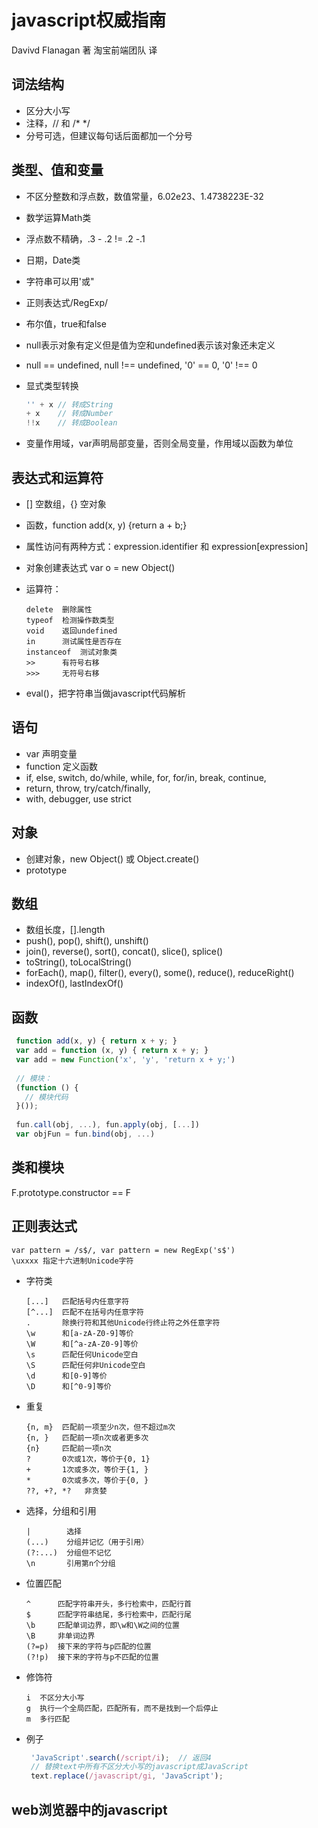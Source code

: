 # javascript权威指南

Davivd Flanagan 著 淘宝前端团队 译


## 词法结构

- 区分大小写
- 注释，// 和 /*  */
- 分号可选，但建议每句话后面都加一个分号

## 类型、值和变量

- 不区分整数和浮点数，数值常量，6.02e23、1.4738223E-32
- 数学运算Math类
- 浮点数不精确，.3 - .2 != .2 -.1
- 日期，Date类
- 字符串可以用'或"
- 正则表达式/RegExp/
- 布尔值，true和false
- null表示对象有定义但是值为空和undefined表示该对象还未定义
- null == undefined, null !== undefined, '0' == 0, '0' !== 0
- 显式类型转换

    ```javascript
    '' + x // 转成String
    + x    // 转成Number
    !!x    // 转成Boolean
    ```

- 变量作用域，var声明局部变量，否则全局变量，作用域以函数为单位

## 表达式和运算符

- [] 空数组，{} 空对象
- 函数，function add(x, y) {return a + b;}
- 属性访问有两种方式：expression.identifier 和 expression[expression]
- 对象创建表达式 var o = new Object()
- 运算符：

    ```
    delete  删除属性
    typeof  检测操作数类型
    void    返回undefined
    in      测试属性是否存在
    instanceof  测试对象类
    >>      有符号右移
    >>>     无符号右移
    ```

- eval()，把字符串当做javascript代码解析

## 语句

- var 声明变量
- function 定义函数
- if, else, switch, do/while, while, for, for/in, break, continue,
- return, throw, try/catch/finally, 
- with, debugger, use strict

## 对象

- 创建对象，new Object() 或 Object.create()
- prototype

## 数组

- 数组长度，[].length
- push(), pop(), shift(), unshift()
- join(), reverse(), sort(), concat(), slice(), splice()
- toString(), toLocalString()
- forEach(), map(), filter(), every(), some(), reduce(), reduceRight()
- indexOf(), lastIndexOf()

## 函数

```javascript
 function add(x, y) { return x + y; }
 var add = function (x, y) { return x + y; }
 var add = new Function('x', 'y', 'return x + y;')
 
 // 模块：
 (function () {
   // 模块代码
 }());
 
 fun.call(obj, ...), fun.apply(obj, [...])
 var objFun = fun.bind(obj, ...)
```

## 类和模块

F.prototype.constructor == F

## 正则表达式

```
var pattern = /s$/, var pattern = new RegExp('s$')
\uxxxx 指定十六进制Unicode字符
```

- 字符类

    ```
    [...]   匹配括号内任意字符
    [^...]  匹配不在括号内任意字符
    .       除换行符和其他Unicode行终止符之外任意字符
    \w      和[a-zA-Z0-9]等价
    \W      和[^a-zA-Z0-9]等价
    \s      匹配任何Unicode空白
    \S      匹配任何非Unicode空白
    \d      和[0-9]等价
    \D      和[^0-9]等价
    ```

- 重复

    ```
    {n, m}  匹配前一项至少n次，但不超过m次
    {n, }   匹配前一项n次或者更多次
    {n}     匹配前一项n次
    ?       0次或1次，等价于{0, 1}
    +       1次或多次，等价于{1, }
    *       0次或多次，等价于{0, }
    ??, +?, *?   非贪婪
    ```

- 选择，分组和引用

    ```
    |        选择
    (...)    分组并记忆（用于引用）
    (?:...)  分组但不记忆
    \n       引用第n个分组
    ```

- 位置匹配

    ```
    ^      匹配字符串开头，多行检索中，匹配行首
    $      匹配字符串结尾，多行检索中，匹配行尾
    \b     匹配单词边界，即\w和\W之间的位置
    \B     非单词边界
    (?=p)  接下来的字符与p匹配的位置
    (?!p)  接下来的字符与p不匹配的位置
    ```

- 修饰符

    ```
    i  不区分大小写
    g  执行一个全局匹配，匹配所有，而不是找到一个后停止
    m  多行匹配
    ```

- 例子

    ```javascript
     'JavaScript'.search(/script/i);  // 返回4
     // 替换text中所有不区分大小写的javascript成JavaScript
     text.replace(/javascript/gi, 'JavaScript');
    ```

## web浏览器中的javascript







